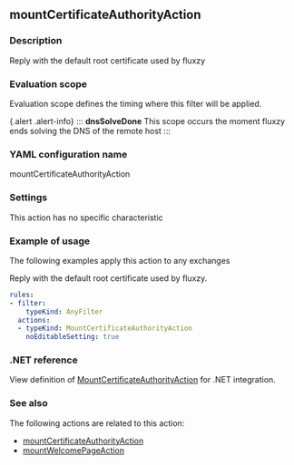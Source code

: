 ## mountCertificateAuthorityAction

### Description

Reply with the default root certificate used by fluxzy

### Evaluation scope

Evaluation scope defines the timing where this filter will be applied. 

{.alert .alert-info}
:::
**dnsSolveDone** This scope occurs the moment fluxzy ends solving the DNS of the remote host
:::

### YAML configuration name

mountCertificateAuthorityAction

### Settings

This action has no specific characteristic

### Example of usage

The following examples apply this action to any exchanges

Reply with the default root certificate used by fluxzy.

```yaml
rules:
- filter:
    typeKind: AnyFilter
  actions:
  - typeKind: MountCertificateAuthorityAction
    noEditableSetting: true
```



### .NET reference

View definition of [MountCertificateAuthorityAction](https://docs.fluxzy.io/api/Fluxzy.Rules.Actions.MountCertificateAuthorityAction.html) for .NET integration.

### See also

The following actions are related to this action: 

 - [mountCertificateAuthorityAction](mountCertificateAuthorityAction)
 - [mountWelcomePageAction](mountWelcomePageAction)


